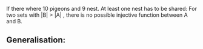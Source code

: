 If there where 10 pigeons and 9 nest. At least one nest has to be shared: For two sets with |B| > |A| , there is no possible injective function between A and B. 
## Generalisation: 

